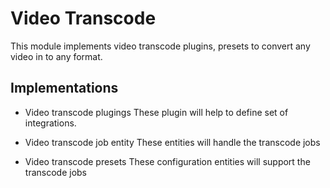 # Video Transcode
This module implements video transcode plugins, presets to convert any video in to any format.

## Implementations

* Video transcode plugings
These plugin will help to define set of integrations.

* Video transcode job entity
These entities will handle the transcode jobs

* Video transcode presets
These configuration entities will support the transcode jobs